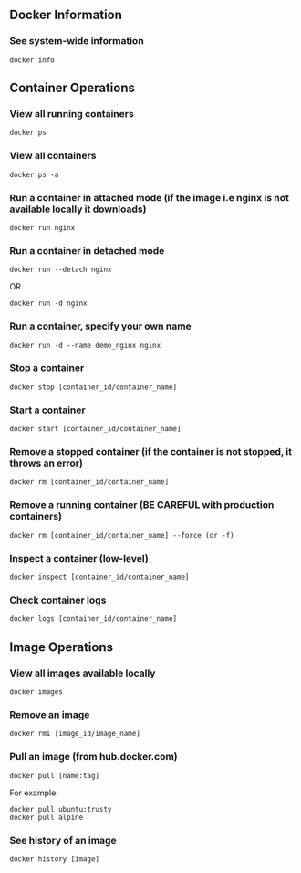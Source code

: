## Docker Information
### See system-wide information
```
docker info
```

## Container Operations
### View all running containers
```
docker ps
```

### View all containers
```
docker ps -a
```

### Run a container in attached mode (if the image i.e nginx is not available locally it downloads)
```
docker run nginx 
```

### Run a container in detached mode
```
docker run --detach nginx 
```
OR
```
docker run -d nginx
```

### Run a container, specify your own name
```
docker run -d --name demo_nginx nginx
```

### Stop a container
```
docker stop [container_id/container_name] 
```

### Start a container
```
docker start [container_id/container_name] 
```

### Remove a stopped container (if the container is not stopped, it throws an error)
```
docker rm [container_id/container_name]
```

### Remove a running container (BE CAREFUL with production containers)
```
docker rm [container_id/container_name] --force (or -f)
```

### Inspect a container (low-level)
```
docker inspect [container_id/container_name]
```

### Check container logs
```
docker logs [container_id/container_name]
```


## Image Operations
### View all images available locally
```
docker images
```

### Remove an image 
```
docker rmi [image_id/image_name] 
```

### Pull an image (from hub.docker.com)
```
docker pull [name:tag]
```
For example:
```
docker pull ubuntu:trusty
docker pull alpine
```

### See history of an image
```
docker history [image]
```
